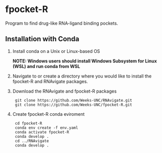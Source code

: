 # fpocket-R
Program to find drug-like RNA-ligand binding pockets.

## Installation with Conda

1. Install conda on a Unix or Linux-based OS

    **NOTE: Windows users should install Windows Subsystem for Linux (WSL) and run conda from WSL**

2. Navigate to or create a directory where you would like to install the fpocket-R and RNAvigate packages.

3. Download the RNAvigate and fpocket-R packages

        git clone https://github.com/Weeks-UNC/RNAvigate.git
        git clone https://github.com/Weeks-UNC/fpocket-R.git

4. Create fpocket-R conda eviroment

        cd fpocket-R
        conda env create -f env.yaml
        conda activate fpocket-R
        conda develop .
        cd ../RNAvigate
        conda develop .
